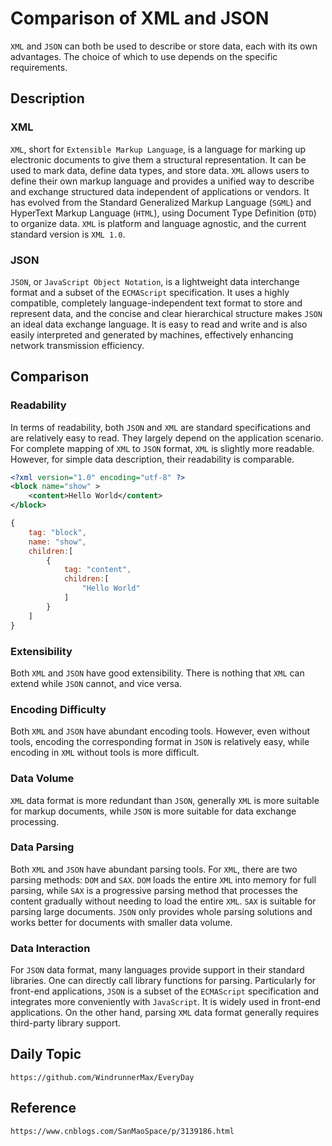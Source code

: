 # Comparison of XML and JSON
`XML` and `JSON` can both be used to describe or store data, each with its own advantages. The choice of which to use depends on the specific requirements.

## Description

### XML
`XML`, short for `Extensible Markup Language`, is a language for marking up electronic documents to give them a structural representation. It can be used to mark data, define data types, and store data. `XML` allows users to define their own markup language and provides a unified way to describe and exchange structured data independent of applications or vendors. It has evolved from the Standard Generalized Markup Language (`SGML`) and HyperText Markup Language (`HTML`), using Document Type Definition (`DTD`) to organize data. `XML` is platform and language agnostic, and the current standard version is `XML 1.0`.

### JSON
`JSON`, or `JavaScript Object Notation`, is a lightweight data interchange format and a subset of the `ECMAScript` specification. It uses a highly compatible, completely language-independent text format to store and represent data, and the concise and clear hierarchical structure makes `JSON` an ideal data exchange language. It is easy to read and write and is also easily interpreted and generated by machines, effectively enhancing network transmission efficiency.

## Comparison

### Readability
In terms of readability, both `JSON` and `XML` are standard specifications and are relatively easy to read. They largely depend on the application scenario. For complete mapping of `XML` to `JSON` format, `XML` is slightly more readable. However, for simple data description, their readability is comparable.

```xml
<?xml version="1.0" encoding="utf-8" ?>
<block name="show" >
    <content>Hello World</content>
</block>
```

```javascript
{
    tag: "block",
    name: "show",
    children:[
        {
            tag: "content",
            children:[
                "Hello World"
            ]
        }
    ]
}
```

### Extensibility
Both `XML` and `JSON` have good extensibility. There is nothing that `XML` can extend while `JSON` cannot, and vice versa.

### Encoding Difficulty
Both `XML` and `JSON` have abundant encoding tools. However, even without tools, encoding the corresponding format in `JSON` is relatively easy, while encoding in `XML` without tools is more difficult.

### Data Volume
`XML` data format is more redundant than `JSON`, generally `XML` is more suitable for markup documents, while `JSON` is more suitable for data exchange processing.

### Data Parsing
Both `XML` and `JSON` have abundant parsing tools. For `XML`, there are two parsing methods: `DOM` and `SAX`. `DOM` loads the entire `XML` into memory for full parsing, while `SAX` is a progressive parsing method that processes the content gradually without needing to load the entire `XML`. `SAX` is suitable for parsing large documents. `JSON` only provides whole parsing solutions and works better for documents with smaller data volume.

### Data Interaction
For `JSON` data format, many languages provide support in their standard libraries. One can directly call library functions for parsing. Particularly for front-end applications, `JSON` is a subset of the `ECMAScript` specification and integrates more conveniently with `JavaScript`. It is widely used in front-end applications. On the other hand, parsing `XML` data format generally requires third-party library support.

## Daily Topic

```
https://github.com/WindrunnerMax/EveryDay
```

## Reference

```
https://www.cnblogs.com/SanMaoSpace/p/3139186.html
```
